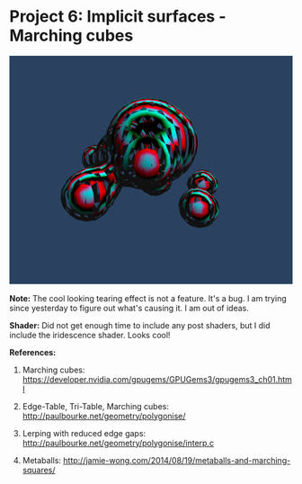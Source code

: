 # Project 6: Implicit surfaces - Marching cubes

![](./screenshots/meta4.PNG)

**Note:** The cool looking tearing effect is not a feature. It's a bug. I am trying since yesterday to figure out what's causing it. I am out of ideas.

**Shader:** Did not get enough time to include any post shaders, but I did include the iridescence shader. Looks cool!

**References:**

1. Marching cubes:
https://developer.nvidia.com/gpugems/GPUGems3/gpugems3_ch01.html

2. Edge-Table, Tri-Table, Marching cubes:
http://paulbourke.net/geometry/polygonise/

3. Lerping with reduced edge gaps:
http://paulbourke.net/geometry/polygonise/interp.c

4. Metaballs:
http://jamie-wong.com/2014/08/19/metaballs-and-marching-squares/
